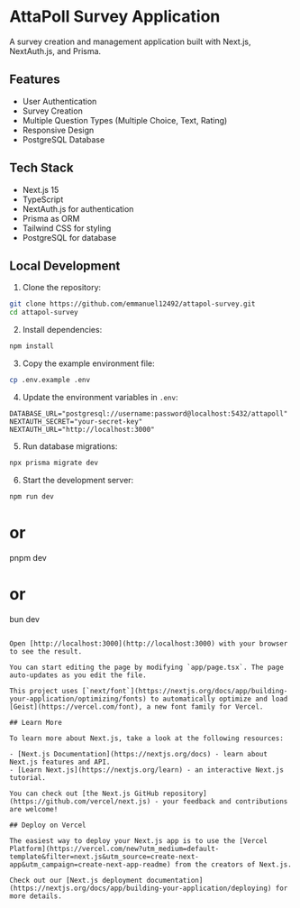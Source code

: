 # AttaPoll Survey Application

A survey creation and management application built with Next.js, NextAuth.js, and Prisma.

## Features

- User Authentication
- Survey Creation
- Multiple Question Types (Multiple Choice, Text, Rating)
- Responsive Design
- PostgreSQL Database

## Tech Stack

- Next.js 15
- TypeScript
- NextAuth.js for authentication
- Prisma as ORM
- Tailwind CSS for styling
- PostgreSQL for database

## Local Development

1. Clone the repository:
```bash
git clone https://github.com/emmanuel12492/attapol-survey.git
cd attapol-survey
```

2. Install dependencies:
```bash
npm install
```

3. Copy the example environment file:
```bash
cp .env.example .env
```

4. Update the environment variables in `.env`:
```env
DATABASE_URL="postgresql://username:password@localhost:5432/attapoll"
NEXTAUTH_SECRET="your-secret-key"
NEXTAUTH_URL="http://localhost:3000"
```

5. Run database migrations:
```bash
npx prisma migrate dev
```

6. Start the development server:
```bash
npm run dev
```
# or
pnpm dev
# or
bun dev
```

Open [http://localhost:3000](http://localhost:3000) with your browser to see the result.

You can start editing the page by modifying `app/page.tsx`. The page auto-updates as you edit the file.

This project uses [`next/font`](https://nextjs.org/docs/app/building-your-application/optimizing/fonts) to automatically optimize and load [Geist](https://vercel.com/font), a new font family for Vercel.

## Learn More

To learn more about Next.js, take a look at the following resources:

- [Next.js Documentation](https://nextjs.org/docs) - learn about Next.js features and API.
- [Learn Next.js](https://nextjs.org/learn) - an interactive Next.js tutorial.

You can check out [the Next.js GitHub repository](https://github.com/vercel/next.js) - your feedback and contributions are welcome!

## Deploy on Vercel

The easiest way to deploy your Next.js app is to use the [Vercel Platform](https://vercel.com/new?utm_medium=default-template&filter=next.js&utm_source=create-next-app&utm_campaign=create-next-app-readme) from the creators of Next.js.

Check out our [Next.js deployment documentation](https://nextjs.org/docs/app/building-your-application/deploying) for more details.
